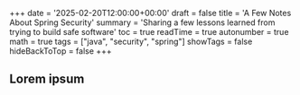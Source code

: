 +++
date = '2025-02-20T12:00:00+00:00'
draft = false
title = 'A Few Notes About Spring Security'
summary = 'Sharing a few lessons learned from trying to build safe software'
toc = true
readTime = true
autonumber = true
math = true
tags = ["java", "security", "spring"]
showTags = false
hideBackToTop = false
+++

## Lorem ipsum
